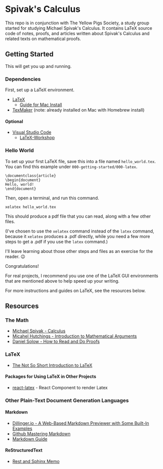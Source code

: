 # Spivak's Calculus

This repo is in conjunction with The Yellow Pigs Society, a study group started for studying Michael Spivak's Calculus.
It contains LaTeX source code of notes, proofs, and articles written about Spivak's Calculus and related texts on mathematical proofs.

## Getting Started

This will get you up and running.

### Dependencies

First, set up a LaTeX environment.

- [LaTeX](https://www.latex-project.org/)
    - [Guide for Mac Install](https://sourabhbajaj.com/mac-setup/LaTeX/)
- [TexMaker](https://www.xm1math.net/texmaker/index.html) (note: already installed on Mac with Homebrew install)

#### Optional

- [Visual Studio Code](https://code.visualstudio.com/)
    - [LaTeX-Workshop](https://github.com/James-Yu/LaTeX-Workshop)

### Hello World

To set up your first LaTeX file, save this into a file named `hello_world.tex`.
You can find this example under `000-getting-started/000-latex`.

```
\documentclass{article}
\begin{document}
Hello, world!
\end{document}
```

Then, open a terminal, and run this command.

```
xelatex hello_world.tex
```

This should produce a pdf file that you can read, along with a few other files. 

(I've chosen to use the `xelatex` command instead of the `latex` command, because it `xelatex` produces a .pdf directly, while you need a few more steps to get a .pdf if you use the `latex` command.)

I'll leave learning about those other steps and files as an exercise for the reader. 😉

Congratulations!

For real projects, I recommend you use one of the LaTeX GUI environments that are mentioned above to help speed up your writing.

For more instructions and guides on LaTeX, see the resources below.


## Resources

### The Math

- [Michael Spivak - Calculus](https://www.amazon.com/Calculus-Michael-Spivak/dp/0521867444/)
- [Micahel Hutchings - Introduction to Mathematical Arguments](https://math.berkeley.edu/~hutching/teach/proofs.pdf?fbclid=IwAR2dnYJ0OoC0EJRpgnEfqpoe870-tOVH0ePSn5FEywvKnpXv1XxdYNMEQtQ)
- [Daniel Solow - How to Read and Do Proofs](https://www.amazon.com/How-Read-Proofs-Introduction-Mathematical/dp/1118164024)

### LaTeX

- [The Not So Short Introduction to LaTeX](https://tobi.oetiker.ch/lshort/lshort.pdf)


#### Packages for Using LaTeX in Other Projects

- [react-latex](https://github.com/zzish/react-latex) - React Component to render Latex

### Other Plain-Text Document Generation Languages

#### Markdown

- [Dillinger.io - A Web-Based Markdown Previewer with Some Built-In Examples](https://dillinger.io/)
- [Github Mastering Markdown](https://guides.github.com/features/mastering-markdown/)
- [Markdown Guide](https://www.markdownguide.org/getting-started/)

#### ReStructuredText

- [Rest and Sphinx Memo](https://rest-sphinx-memo.readthedocs.io/en/latest/intro.html)
